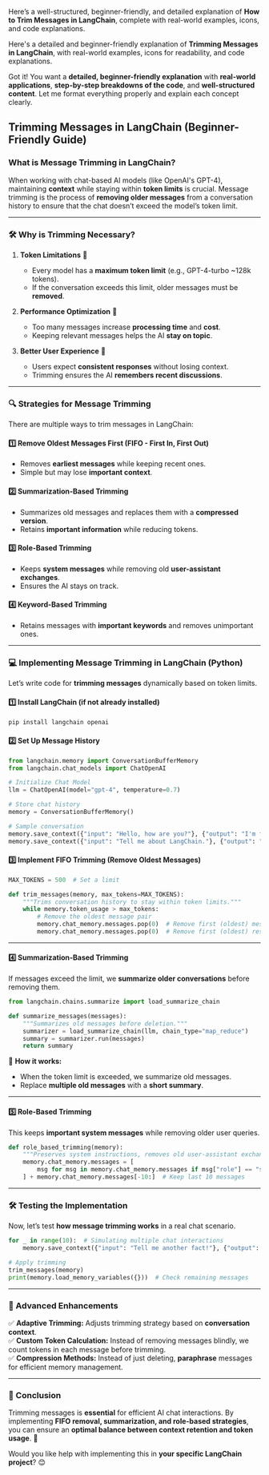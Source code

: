 Here’s a well-structured, beginner-friendly, and detailed explanation of **How to Trim Messages in LangChain**, complete with real-world examples, icons, and code explanations.

Here's a detailed and beginner-friendly explanation of **Trimming Messages in LangChain**, with real-world examples, icons for readability, and code explanations.

Got it! You want a **detailed, beginner-friendly explanation** with **real-world applications**, **step-by-step breakdowns of the code**, and **well-structured content**. Let me format everything properly and explain each concept clearly.

## **Trimming Messages in LangChain (Beginner-Friendly Guide)**

### **What is Message Trimming in LangChain?**
When working with chat-based AI models (like OpenAI's GPT-4), maintaining **context** while staying within **token limits** is crucial. Message trimming is the process of **removing older messages** from a conversation history to ensure that the chat doesn’t exceed the model’s token limit.

---

### **🛠️ Why is Trimming Necessary?**
1. **Token Limitations** 📏  
   - Every model has a **maximum token limit** (e.g., GPT-4-turbo ~128k tokens).
   - If the conversation exceeds this limit, older messages must be **removed**.

2. **Performance Optimization** 🚀  
   - Too many messages increase **processing time** and **cost**.
   - Keeping relevant messages helps the AI **stay on topic**.

3. **Better User Experience** 🎯  
   - Users expect **consistent responses** without losing context.
   - Trimming ensures the AI **remembers recent discussions**.

---

### **🔍 Strategies for Message Trimming**
There are multiple ways to trim messages in LangChain:

#### **1️⃣ Remove Oldest Messages First (FIFO - First In, First Out)**
   - Removes **earliest messages** while keeping recent ones.
   - Simple but may lose **important context**.

#### **2️⃣ Summarization-Based Trimming**
   - Summarizes old messages and replaces them with a **compressed version**.
   - Retains **important information** while reducing tokens.

#### **3️⃣ Role-Based Trimming**
   - Keeps **system messages** while removing old **user-assistant exchanges**.
   - Ensures the AI stays on track.

#### **4️⃣ Keyword-Based Trimming**
   - Retains messages with **important keywords** and removes unimportant ones.

---

### **💻 Implementing Message Trimming in LangChain (Python)**
Let’s write code for **trimming messages** dynamically based on token limits.

#### **1️⃣ Install LangChain (if not already installed)**
```bash
pip install langchain openai
```

#### **2️⃣ Set Up Message History**
```python
from langchain.memory import ConversationBufferMemory
from langchain.chat_models import ChatOpenAI

# Initialize Chat Model
llm = ChatOpenAI(model="gpt-4", temperature=0.7)

# Store chat history
memory = ConversationBufferMemory()

# Sample conversation
memory.save_context({"input": "Hello, how are you?"}, {"output": "I'm fine! How can I help?"})
memory.save_context({"input": "Tell me about LangChain."}, {"output": "LangChain is a framework for building AI-powered applications."})
```

#### **3️⃣ Implement FIFO Trimming (Remove Oldest Messages)**
```python
MAX_TOKENS = 500  # Set a limit

def trim_messages(memory, max_tokens=MAX_TOKENS):
    """Trims conversation history to stay within token limits."""
    while memory.token_usage > max_tokens:
        # Remove the oldest message pair
        memory.chat_memory.messages.pop(0)  # Remove first (oldest) message
        memory.chat_memory.messages.pop(0)  # Remove first (oldest) response
```

---

#### **4️⃣ Summarization-Based Trimming**
If messages exceed the limit, we **summarize older conversations** before removing them.

```python
from langchain.chains.summarize import load_summarize_chain

def summarize_messages(messages):
    """Summarizes old messages before deletion."""
    summarizer = load_summarize_chain(llm, chain_type="map_reduce")
    summary = summarizer.run(messages)
    return summary
```

🔹 **How it works:**
- When the token limit is exceeded, we summarize old messages.
- Replace **multiple old messages** with a **short summary**.

---

#### **5️⃣ Role-Based Trimming**
This keeps **important system messages** while removing older user queries.

```python
def role_based_trimming(memory):
    """Preserves system instructions, removes old user-assistant exchanges."""
    memory.chat_memory.messages = [
        msg for msg in memory.chat_memory.messages if msg["role"] == "system"
    ] + memory.chat_memory.messages[-10:]  # Keep last 10 messages
```

---

### **🛠️ Testing the Implementation**
Now, let’s test **how message trimming works** in a real chat scenario.

```python
for _ in range(10):  # Simulating multiple chat interactions
    memory.save_context({"input": "Tell me another fact!"}, {"output": "Here's an interesting fact..."})

# Apply trimming
trim_messages(memory)
print(memory.load_memory_variables({}))  # Check remaining messages
```

---

### **🔮 Advanced Enhancements**
✅ **Adaptive Trimming:** Adjusts trimming strategy based on **conversation context**.  
✅ **Custom Token Calculation:** Instead of removing messages blindly, we count tokens in each message before trimming.  
✅ **Compression Methods:** Instead of just deleting, **paraphrase** messages for efficient memory management.  

---

### **🎯 Conclusion**
Trimming messages is **essential** for efficient AI chat interactions. By implementing **FIFO removal, summarization, and role-based strategies**, you can ensure an **optimal balance between context retention and token usage**. 🚀

Would you like help with implementing this in **your specific LangChain project**? 😊
